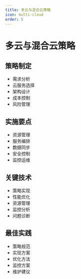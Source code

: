 ```yaml
---
title: 多云与混合云策略
icon: multi-cloud
order: 5
---
```


# 多云与混合云策略

## 策略制定
- 需求分析
- 云服务选择
- 架构设计
- 成本控制
- 风险管理

## 实施要点
- 资源管理
- 服务编排
- 数据同步
- 安全控制
- 监控运维

## 关键技术
- 策略实现
- 性能优化
- 资源管理
- 监控分析
- 问题诊断

## 最佳实践
- 策略规范
- 实现方案
- 优化方法
- 监控方案
- 维护建议
